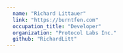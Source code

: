 ```yaml
---
  name: "Richard Littauer"
  link: "https://burntfen.com"
  occupation_title: "Developer"
  organization: "Protocol Labs Inc."
  github: "RichardLitt"
---
```

